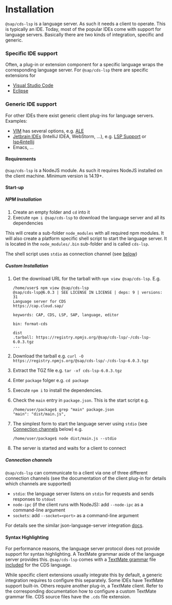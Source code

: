 # Installation

`@sap/cds-lsp` is a language server. As such it needs a client to operate. This is typically an IDE. 
Today, most of the popular IDEs come with support for language servers. Basically there are two kinds of integration, specific and generic.

### Specific IDE support
Often, a plug-in or extension component for a specific language wraps the corresponding language server. For `@sap/cds-lsp` there are specific extensions for
- [Visual Studio Code](https://cap.cloud.sap/docs/get-started/tools#vscode)
- [Eclipse](https://cap.cloud.sap/docs/get-started/tools#eclipse)
### Generic IDE support
For other IDEs there exist generic client plug-ins for language servers. Examples:
  - [VIM](https://www.vim.org/) has several options, e.g. [ALE](https://github.com/dense-analysis/ale)
  - [Jetbrain IDEs](https://www.jetbrains.com/products.html#type=ide) (IntelliJ IDEA, WebStorm, ...), e.g. [LSP Support](https://plugins.jetbrains.com/plugin/10209-lsp-support) or [lsp4intellij](https://github.com/ballerina-platform/lsp4intellij) 
  - Emacs, ...

#### Requirements
`@sap/cds-lsp` is a NodeJS module. As such it requires NodeJS installed on the client machine. Minimum version is 14.19+.

#### Start-up

##### NPM Installation

1) Create an empty folder and `cd` into it
2) Execute `npm i @sap/cds-lsp` to download the language server and all its dependencies

This will create a sub-folder `node_modules` with all required npm modules.
It will also create a platform specific shell script to start the language server. It is located in the `node_modules/.bin` sub-folder and is called `cds-lsp`. 

The shell script uses `stdio` as connection channel (see [below](#connection-channels)) 

##### Custom Installation

1) Get the download URL for the tarball with `npm view @sap/cds-lsp`. E.g.

   ```
   /home/user$ npm view @sap/cds-lsp
   @sap/cds-lsp@6.0.3 | SEE LICENSE IN LICENSE | deps: 9 | versions: 31
   Language server for CDS
   https://cap.cloud.sap/

   keywords: CAP, CDS, LSP, SAP, language, editor

   bin: format-cds

   dist
   .tarball: https://registry.npmjs.org/@sap/cds-lsp/-/cds-lsp-6.0.3.tgz
   ...
   ```

2) Download the tarball e.g. `curl -O https://registry.npmjs.org/@sap/cds-lsp/-/cds-lsp-6.0.3.tgz`
3) Extract the TGZ file e.g. `tar -xf cds-lsp-6.0.3.tgz`
4) Enter `package` folger e.g. `cd package`
5) Execute `npm i` to install the dependencies.
6) Check the `main` entry in `package.json`. This is the start script e.g.
   
   ```
   /home/user/package$ grep "main" package.json
   "main": "dist/main.js",
   ```
   
7) The simplest form to start the language server using `stdio` (see [Connection channels](#connection-channels) below) e.g.

   ```
   /home/user/package$ node dist/main.js --stdio
   ```
   
8) The server is started and waits for a client to connect

##### Connection channels

`@sap/cds-lsp` can communicate to a client via one of three different connection channels (see the documentation of the client plug-in for details which channels are supported)
- `stdio`: the language server listens on `stdin` for requests and sends responses to `stdout`
- `node-ipc` (if the client runs with NodeJS): add `--node-ipc` as a command-line argument
- `sockets`: add `--socket=<port>` as a command-line argument

For details see the similar json-language-server integration [docs](https://github.com/vscode-langservers/vscode-json-languageserver#integrate).

#### Syntax Highlighting
For performance reasons, the language server protocol does not provide support for syntax highlighting. A TextMate grammar aside of the language server provides this. `@sap/cds-lsp` comes with a [TextMate grammar](https://macromates.com/manual/en/language_grammars) file [included](./syntaxes/cds.tmLanguage.json) for the CDS language. 

While specific client extensions usually integrate this by default, a generic integration requires to configure this separately.
Some IDEs have TextMate support built-in. Others require another plug-in, a TextMate client. 
Refer to the corresponding documentation how to configure a custom TextMate grammar file. CDS source files have the `.cds` file extension. 
